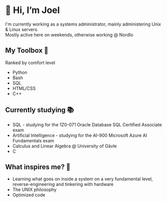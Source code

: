 # 👋 Hi, I’m Joel 
I'm currently working as a systems administrator, mainly administering Unix & Linux servers.\
Mostly active here on weekends, otherwise working @ Nordlo

## My Toolbox 🧰
Ranked by comfort level

- Python
- Bash
- SQL
- HTML/CSS
- C++

## Currently studying 📚
- SQL - studying for the 1Z0-071 Oracle Database SQL Certified Associate exam
- Artificial Intelligence - studying for the AI-900 Microsoft Azure AI Fundamentals exam
- Calculus and Linear Algebra @ University of Gävle
- C


## What inspires me? 🦕
- Learning what goes on inside a system on a very fundamental level, reverse-engineering and tinkering with hardware
- The UNIX philosophy 
- Optimized code


<!---
JoelAlftberg/JoelAlftberg is a ✨ special ✨ repository because its `README.md` (this file) appears on your GitHub profile.
You can click the Preview link to take a look at your changes.
--->
